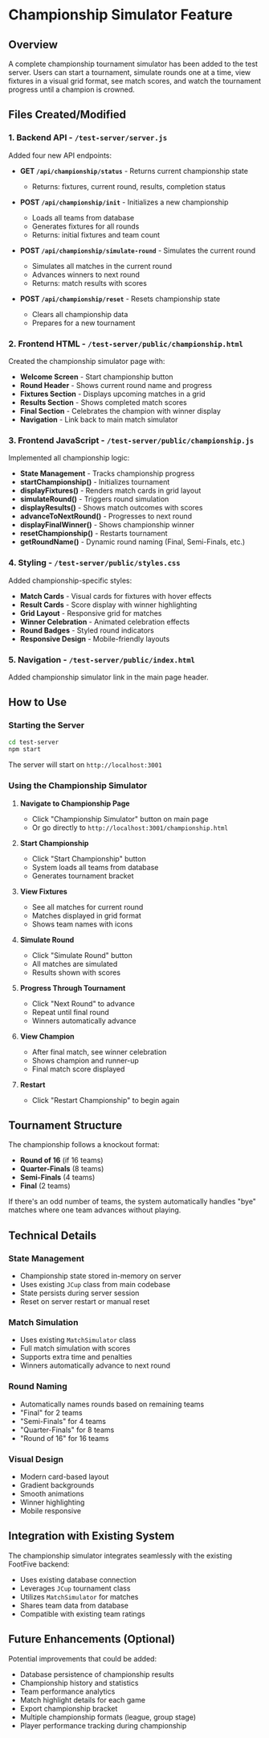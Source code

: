 # Championship Simulator Feature

## Overview
A complete championship tournament simulator has been added to the test server. Users can start a tournament, simulate rounds one at a time, view fixtures in a visual grid format, see match scores, and watch the tournament progress until a champion is crowned.

## Files Created/Modified

### 1. Backend API - `/test-server/server.js`
Added four new API endpoints:

- **GET `/api/championship/status`** - Returns current championship state
  - Returns: fixtures, current round, results, completion status

- **POST `/api/championship/init`** - Initializes a new championship
  - Loads all teams from database
  - Generates fixtures for all rounds
  - Returns: initial fixtures and team count

- **POST `/api/championship/simulate-round`** - Simulates the current round
  - Simulates all matches in the current round
  - Advances winners to next round
  - Returns: match results with scores

- **POST `/api/championship/reset`** - Resets championship state
  - Clears all championship data
  - Prepares for a new tournament

### 2. Frontend HTML - `/test-server/public/championship.html`
Created the championship simulator page with:

- **Welcome Screen** - Start championship button
- **Round Header** - Shows current round name and progress
- **Fixtures Section** - Displays upcoming matches in a grid
- **Results Section** - Shows completed match scores
- **Final Section** - Celebrates the champion with winner display
- **Navigation** - Link back to main match simulator

### 3. Frontend JavaScript - `/test-server/public/championship.js`
Implemented all championship logic:

- **State Management** - Tracks championship progress
- **startChampionship()** - Initializes tournament
- **displayFixtures()** - Renders match cards in grid layout
- **simulateRound()** - Triggers round simulation
- **displayResults()** - Shows match outcomes with scores
- **advanceToNextRound()** - Progresses to next round
- **displayFinalWinner()** - Shows championship winner
- **resetChampionship()** - Restarts tournament
- **getRoundName()** - Dynamic round naming (Final, Semi-Finals, etc.)

### 4. Styling - `/test-server/public/styles.css`
Added championship-specific styles:

- **Match Cards** - Visual cards for fixtures with hover effects
- **Result Cards** - Score display with winner highlighting
- **Grid Layout** - Responsive grid for matches
- **Winner Celebration** - Animated celebration effects
- **Round Badges** - Styled round indicators
- **Responsive Design** - Mobile-friendly layouts

### 5. Navigation - `/test-server/public/index.html`
Added championship simulator link in the main page header.

## How to Use

### Starting the Server
```bash
cd test-server
npm start
```

The server will start on `http://localhost:3001`

### Using the Championship Simulator

1. **Navigate to Championship Page**
   - Click "Championship Simulator" button on main page
   - Or go directly to `http://localhost:3001/championship.html`

2. **Start Championship**
   - Click "Start Championship" button
   - System loads all teams from database
   - Generates tournament bracket

3. **View Fixtures**
   - See all matches for current round
   - Matches displayed in grid format
   - Shows team names with icons

4. **Simulate Round**
   - Click "Simulate Round" button
   - All matches are simulated
   - Results shown with scores

5. **Progress Through Tournament**
   - Click "Next Round" to advance
   - Repeat until final round
   - Winners automatically advance

6. **View Champion**
   - After final match, see winner celebration
   - Shows champion and runner-up
   - Final match score displayed

7. **Restart**
   - Click "Restart Championship" to begin again

## Tournament Structure

The championship follows a knockout format:
- **Round of 16** (if 16 teams)
- **Quarter-Finals** (8 teams)
- **Semi-Finals** (4 teams)
- **Final** (2 teams)

If there's an odd number of teams, the system automatically handles "bye" matches where one team advances without playing.

## Technical Details

### State Management
- Championship state stored in-memory on server
- Uses existing `JCup` class from main codebase
- State persists during server session
- Reset on server restart or manual reset

### Match Simulation
- Uses existing `MatchSimulator` class
- Full match simulation with scores
- Supports extra time and penalties
- Winners automatically advance to next round

### Round Naming
- Automatically names rounds based on remaining teams
- "Final" for 2 teams
- "Semi-Finals" for 4 teams
- "Quarter-Finals" for 8 teams
- "Round of 16" for 16 teams

### Visual Design
- Modern card-based layout
- Gradient backgrounds
- Smooth animations
- Winner highlighting
- Mobile responsive

## Integration with Existing System

The championship simulator integrates seamlessly with the existing FootFive backend:

- Uses existing database connection
- Leverages `JCup` tournament class
- Utilizes `MatchSimulator` for matches
- Shares team data from database
- Compatible with existing team ratings

## Future Enhancements (Optional)

Potential improvements that could be added:
- Database persistence of championship results
- Championship history and statistics
- Team performance analytics
- Match highlight details for each game
- Export championship bracket
- Multiple championship formats (league, group stage)
- Player performance tracking during championship

